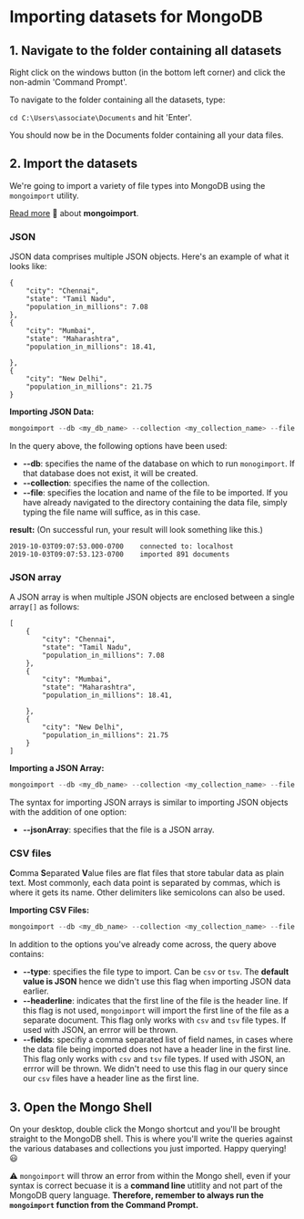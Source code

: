 # Importing datasets for MongoDB

## 1. Navigate to the folder containing all datasets

Right click on the windows button (in the bottom left corner) and click the non-admin 'Command Prompt'. 

To navigate to the folder containing all the datasets, type:

`cd C:\Users\associate\Documents` and hit 'Enter'.

You should now be in the Documents folder containing all your data files. 

## 2. Import the datasets

We're going to import a variety of file types into MongoDB using the `mongoimport` utility. 

[Read more](https://docs.mongodb.com/manual/reference/program/mongoimport/#bin.mongoimport) :book: about **mongoimport**. 

### JSON

JSON data comprises multiple JSON objects. Here's an example of what it looks like:
```
{
    "city": "Chennai",
    "state": "Tamil Nadu",
    "population_in_millions": 7.08
},
{
    "city": "Mumbai",
    "state": "Maharashtra",
    "population_in_millions": 18.41,
    
},
{
    "city": "New Delhi",
    "population_in_millions": 21.75
}
```

**Importing JSON Data:**
```javascript
mongoimport --db <my_db_name> --collection <my_collection_name> --file <my_file_name.json>
```

In the query above, the following options have been used:

- **--db**: specifies the name of the database on which to run `monogimport`. If that database does not exist, it will be created.
- **--collection**: specifies the name of the collection.
- **--file**: specifies the location and name of the file to be imported. If you have already navigated to the directory containing the data file, simply typing the file name will suffice, as in this case. 

**result:** (On successful run, your result will look something like this.)
```
2019-10-03T09:07:53.000-0700	connected to: localhost
2019-10-03T09:07:53.123-0700	imported 891 documents
```

### JSON array

A JSON array is when multiple JSON objects are enclosed between a single array`[]` as follows:

```
[
    {
        "city": "Chennai",
        "state": "Tamil Nadu",
        "population_in_millions": 7.08
    },
    {
        "city": "Mumbai",
        "state": "Maharashtra",
        "population_in_millions": 18.41,
    
    },
    {
        "city": "New Delhi",
        "population_in_millions": 21.75
    }
]
```

**Importing a JSON Array:**
```javascript
mongoimport --db <my_db_name> --collection <my_collection_name> --file <my_file_name.json> --jsonArray
```

The syntax for importing JSON arrays is similar to importing JSON objects with the addition of one option:

- **--jsonArray**: specifies that the file is a JSON array.

### CSV files

**C**omma **S**eparated **V**alue files are flat files that store tabular data as plain text. Most commonly, each data point is separated by commas, which is where it gets its name. Other delimiters like semicolons can also be used. 

**Importing CSV Files:**
```javascript
mongoimport --db <my_db_name> --collection <my_collection_name> --file <my_file_name.csv> --type csv --headerline
```

In addition to the options you've already come across, the query above contains:

- **--type**: specifies the file type to import. Can be `csv` or `tsv`. The **default value is JSON** hence we didn't use this flag when importing JSON data earlier. 
- **--headerline**: indicates that the first line of the file is the header line. If this flag is not used, `mongoimport` will import the first line of the file as a separate document. This flag only works with `csv` and `tsv` file types. If used with JSON, an errror will be thrown. 
- **--fields**: specifiy a comma separated list of field names, in cases where the data file being imported does not have a header line in the first line. This flag only works with `csv` and `tsv` file types. If used with JSON, an errror will be thrown. We didn't need to use this flag in our query since our `csv` files have a header line as the first line.

## 3. Open the Mongo Shell

On your desktop, double click the Mongo shortcut and you'll be brought straight to the MongoDB shell. This is where you'll write the queries against the various databases and collections you just imported. Happy querying! :smiley:

:warning: `mongoimport` will throw an error from within the Mongo shell, even if your syntax is correct becuase it is a **command line** utitlity and not part of the MongoDB query language. **Therefore, remember to always run the `mongoimport` function from the Command Prompt.**
